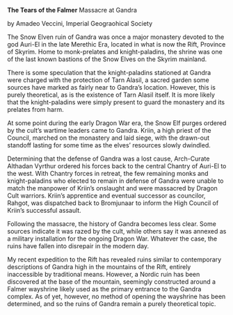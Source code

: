 **The Tears of the Falmer**
Massacre at Gandra

by Amadeo Veccini, Imperial Geograohical Society

The Snow Elven ruin of Gandra was once a major monastery devoted to the god Auri-El in the late Merethic Era, located in what is now the Rift, Province of Skyrim. Home to monk-prelates and knight-paladins, the shrine was one of the last known bastions of the Snow Elves on the Skyrim mainland.

There is some speculation that the knight-paladins stationed at Gandra were charged with the protection of Tarn Alasil, a sacred garden some sources have marked as fairly near to Gandra’s location. However, this is purely theoretical, as is the existence of Tarn Alasil itself. It is more likely that the knight-paladins were simply present to guard the monastery and its prelates from harm.

At some point during the early Dragon War era, the Snow Elf purges ordered by the cult’s wartime leaders came to Gandra. Kriin, a high priest of the Council, marched on the monastery and laid siege, with the drawn-out standoff lasting for some time as the elves’ resources slowly dwindled.

Determining that the defense of Gandra was a lost cause, Arch-Curate Althadan Vyrthur ordered his forces back to the central Chantry of Auri-El to the west. With Chantry forces in retreat, the few remaining monks and knight-paladins who elected to remain in defense of Gandra were unable to match the manpower of Kriin’s onslaught and were massacred by Dragon Cult warriors. Kriin’s apprentice and eventual successor as councilor, Rahgot, was dispatched back to Bromjunaar to inform the High Council of Kriin’s successful assault.

Following the massacre, the history of Gandra becomes less clear. Some sources indicate it was razed by the cult, while others say it was annexed as a military installation for the ongoing Dragon War. Whatever the case, the ruins have fallen into disrepair in the modern day.

My recent expedition to the Rift has revealed ruins similar to contemporary descriptions of Gandra high in the mountains of the Rift, entirely inaccessible by traditional means. However, a Nordic ruin has been discovered at the base of the mountain, seemingly constructed around a Falmer wayshrine likely used as the primary entrance to the Gandra complex. As of yet, however, no method of opening the wayshrine has been determined, and so the ruins of Gandra remain a purely theoretical topic.
